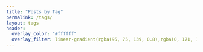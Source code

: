 ```yaml
---
title: "Posts by Tag"
permalink: /tags/
layout: tags
header:
  overlay_color: "#ffffff"
  overlay_filter: linear-gradient(rgba(95, 75, 139, 0.8),rgba(0, 171, 192, 0.8))
---
```

